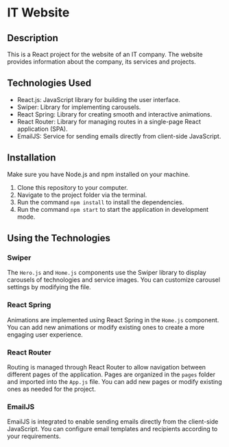 # IT Website

## Description
This is a React project for the website of an IT company. The website provides information about the company, its services and projects.

## Technologies Used
- React.js: JavaScript library for building the user interface.
- Swiper: Library for implementing carousels.
- React Spring: Library for creating smooth and interactive animations.
- React Router: Library for managing routes in a single-page React application (SPA).
- EmailJS: Service for sending emails directly from client-side JavaScript.

## Installation
Make sure you have Node.js and npm installed on your machine.
1. Clone this repository to your computer.
2. Navigate to the project folder via the terminal.
3. Run the command `npm install` to install the dependencies.
4. Run the command `npm start` to start the application in development mode.

## Using the Technologies

### Swiper
The `Hero.js` and `Home.js` components use the Swiper library to display carousels of technologies and service images. You can customize carousel settings by modifying the file.

### React Spring
Animations are implemented using React Spring in the `Home.js` component. You can add new animations or modify existing ones to create a more engaging user experience.

### React Router
Routing is managed through React Router to allow navigation between different pages of the application. Pages are organized in the `pages` folder and imported into the `App.js` file. You can add new pages or modify existing ones as needed for the project.

### EmailJS
EmailJS is integrated to enable sending emails directly from the client-side JavaScript. You can configure email templates and recipients according to your requirements.
